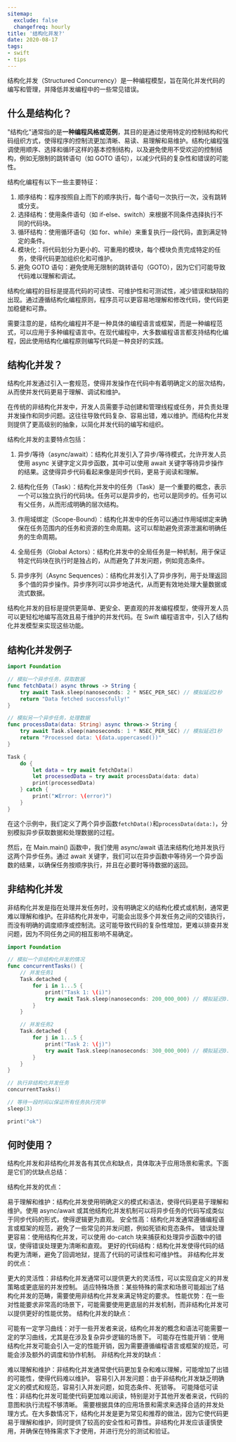 ```yaml
---
sitemap:
  exclude: false
  changefreq: hourly
title: '结构化并发?'
date: 2020-08-17
tags:
- swift
- tips
---
```


结构化并发（Structured Concurrency）是一种编程模型，旨在简化并发代码的编写和管理，并降低并发编程中的一些常见错误。

## 什么是结构化？

"结构化"通常指的是**一种编程风格或范例**，其目的是通过使用特定的控制结构和代码组织方式，使得程序的控制流更加清晰、易读、易理解和易维护。结构化编程强调使用顺序、选择和循环这样的基本控制结构，以及避免使用不受欢迎的控制结构，例如无限制的跳转语句（如 GOTO 语句），以减少代码的复杂性和错误的可能性。

结构化编程有以下一些主要特征：

1. 顺序结构：程序按照自上而下的顺序执行，每个语句一次执行一次，没有跳转或分支。
2. 选择结构：使用条件语句（如 if-else、switch）来根据不同条件选择执行不同的代码块。
3. 循环结构：使用循环语句（如 for、while）来重复执行一段代码，直到满足特定的条件。
4. 模块化：将代码划分为更小的、可重用的模块，每个模块负责完成特定的任务，使得代码更加组织化和可维护。
5. 避免 GOTO 语句：避免使用无限制的跳转语句（GOTO），因为它们可能导致代码难以理解和调试。

结构化编程的目标是提高代码的可读性、可维护性和可测试性，减少错误和缺陷的出现。通过遵循结构化编程原则，程序员可以更容易地理解和修改代码，使代码更加稳健和可靠。

需要注意的是，结构化编程并不是一种具体的编程语言或框架，而是一种编程范式，可以应用于多种编程语言中。在现代编程中，大多数编程语言都支持结构化编程，因此使用结构化编程原则编写代码是一种良好的实践。

## 结构化并发？

结构化并发通过引入一套规范，使得并发操作在代码中有着明确定义的层次结构，从而使并发代码更易于理解、调试和维护。

在传统的非结构化并发中，开发人员需要手动创建和管理线程或任务，并负责处理并发操作和同步问题。这往往导致代码复杂、容易出错，难以维护。而结构化并发则提供了更高级别的抽象，以简化并发代码的编写和组织。

结构化并发的主要特点包括：

1. 异步/等待（async/await）：结构化并发引入了异步/等待模式，允许开发人员使用 async 关键字定义异步函数，其中可以使用 await 关键字等待异步操作的结果。这使得异步代码看起来像是同步代码，更易于阅读和理解。

2. 结构化任务（Task）：结构化并发中的任务（Task）是一个重要的概念，表示一个可以独立执行的代码块。任务可以是异步的，也可以是同步的。任务可以有父任务，从而形成明确的层次结构。

3. 作用域绑定（Scope-Bound）：结构化并发中的任务可以通过作用域绑定来确保在任务范围内的任务和资源的生命周期。这可以帮助避免资源泄漏和明确任务的生命周期。

4. 全局任务（Global Actors）：结构化并发中的全局任务是一种机制，用于保证特定代码块在执行时是独占的，从而避免了并发问题，例如竞态条件。

5. 异步序列（Async Sequences）：结构化并发引入了异步序列，用于处理返回多个值的异步操作。异步序列可以异步地迭代，从而更有效地处理大量数据或流式数据。

结构化并发的目标是提供更简单、更安全、更直观的并发编程模型，使得开发人员可以更轻松地编写高效且易于维护的并发代码。在 Swift 编程语言中，引入了结构化并发模型来实现这些功能。

## 结构化并发例子

```swift
import Foundation

// 模拟一个异步任务，获取数据
func fetchData() async throws -> String {
    try await Task.sleep(nanoseconds: 2 * NSEC_PER_SEC) // 模拟延迟2秒
    return "Data fetched successfully!"
}

// 模拟另一个异步任务，处理数据
func processData(data: String) async throws-> String {
    try await Task.sleep(nanoseconds: 1 * NSEC_PER_SEC) // 模拟延迟1秒
    return "Processed data: \(data.uppercased())"
}

Task {
    do {
        let data = try await fetchData()
        let processedData = try await processData(data: data)
        print(processedData)
    } catch {
        print("❌Error: \(error)")
    }
}
```

在这个示例中，我们定义了两个异步函数`fetchData()`和`processData(data:)`，分别模拟异步获取数据和处理数据的过程。

然后，在 Main.main() 函数中，我们使用 async/await 语法来结构化地并发执行这两个异步任务。通过 await 关键字，我们可以在异步函数中等待另一个异步函数的结果，以确保任务按顺序执行，并且在必要时等待数据的返回。

## 非结构化并发

非结构化并发是指在处理并发任务时，没有明确定义的结构化模式或机制，通常更难以理解和维护。在非结构化并发中，可能会出现多个并发任务之间的交错执行，而没有明确的调度顺序或控制流。这可能导致代码的复杂性增加，更难以排查并发问题，因为不同任务之间的相互影响不易确定。

```swift
import Foundation

// 模拟一个非结构化并发的情况
func concurrentTasks() {
    // 并发任务1
    Task.detached {
        for i in 1...5 {
            print("Task 1: \(i)")
            try await Task.sleep(nanoseconds: 200_000_000) // 模拟延迟0.2秒
        }
    }

    // 并发任务2
    Task.detached {
        for j in 1...5 {
            print("Task 2: \(j)")
            try await Task.sleep(nanoseconds: 300_000_000) // 模拟延迟0.3秒
        }
    }
}

// 执行非结构化并发任务
concurrentTasks()

// 等待一段时间以保证所有任务执行完毕
sleep(3)

print("ok")
```

## 何时使用？


结构化并发和非结构化并发各有其优点和缺点，具体取决于应用场景和需求。下面是它们的优缺点总结：

结构化并发的优点：

易于理解和维护：结构化并发使用明确定义的模式和语法，使得代码更易于理解和维护。使用 async/await 或其他结构化并发机制可以将异步任务的代码写成类似于同步代码的形式，使得逻辑更为直观。
安全性高：结构化并发通常遵循编程语言或框架的规范，避免了一些常见的并发问题，例如死锁和竞态条件。
错误处理更容易：使用结构化并发，可以使用 do-catch 块来捕获和处理异步函数中的错误，使得错误处理更为清晰和直观。
更好的代码结构：结构化并发使得代码的结构更为清晰，避免了回调地狱，提高了代码的可读性和可维护性。
非结构化并发的优点：

更大的灵活性：非结构化并发通常可以提供更大的灵活性，可以实现自定义的并发策略或更底层的并发控制。
适应特殊场景：某些特殊的需求和场景可能超出了结构化并发的范畴，需要使用非结构化并发来满足特定的要求。
性能优势：在一些对性能要求非常高的场景下，可能需要使用更底层的并发机制，而非结构化并发可以提供更好的性能优势。
结构化并发的缺点：

可能有一定学习曲线：对于一些开发者来说，结构化并发的概念和语法可能需要一定的学习曲线，尤其是在涉及复杂异步逻辑的场景下。
可能存在性能开销：使用结构化并发可能会引入一定的性能开销，因为需要遵循编程语言或框架的规范，可能会涉及额外的调度和协作机制。
非结构化并发的缺点：

难以理解和维护：非结构化并发通常使代码更加复杂和难以理解，可能增加了出错的可能性，使得代码难以维护。
容易引入并发问题：由于非结构化并发缺乏明确定义的模式和规范，容易引入并发问题，如竞态条件、死锁等。
可能降低可读性：非结构化并发可能使代码更加难以阅读，特别是对于其他开发者来说，代码的意图和执行流程不够清晰。
需要根据具体的应用场景和需求来选择合适的并发处理方式。在大多数情况下，结构化并发是更为常见和推荐的做法，因为它使代码更易于理解和维护，同时提供了较高的安全性和可靠性。非结构化并发应该谨慎使用，并确保在特殊需求下才使用，并进行充分的测试和验证。